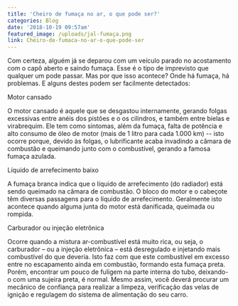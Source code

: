 ```yaml
---
title: 'Cheiro de fumaça no ar, o que pode ser?'
categories: Blog
date: '2018-10-19 09:57am'
featured_image: /uploads/jal-fumaça.png
link: Cheiro-de-fumaca-no-ar-o-que-pode-ser
---
```

Com certeza, alguém já se deparou com um veículo parado no acostamento com o capô aberto e saindo fumaça. Esse é o tipo de imprevisto que qualquer um pode passar. Mas por que isso acontece? Onde há fumaça, há problemas. E alguns destes podem ser facilmente detectados:

Motor cansado

O motor cansado é aquele que se desgastou internamente, gerando folgas excessivas entre anéis dos pistões e o os cilindros, e também entre bielas e virabrequim. Ele tem como sintomas, além da fumaça, falta de potência e alto consumo de óleo de motor (mais de 1 litro para cada 1.000 km) -- isto ocorre porque, devido às folgas, o lubrificante acaba invadindo a câmara de combustão e queimando junto com o combustível, gerando a famosa fumaça azulada.

Líquido de arrefecimento baixo

A fumaça branca indica que o líquido de arrefecimento (do radiador) está sendo queimado na câmara de combustão. O bloco do motor e o cabeçote têm diversas passagens para o líquido de arrefecimento. Geralmente isto acontece quando alguma junta do motor está danificada, queimada ou rompida.

Carburador ou injeção eletrônica

Ocorre quando a mistura ar-combustível está muito rica, ou seja, o carburador – ou a injeção eletrônica – está desregulado e injetando mais combustível do que deveria. Isto faz com que este combustível em excesso entre no escapamento ainda em combustão, formando esta fumaça preta. Porém, encontrar um pouco de fuligem na parte interna do tubo, deixando-o com uma sujeira preta, é normal. Mesmo assim, você deverá procurar um mecânico de confiança para realizar a limpeza, verificação das velas de ignição e regulagem do sistema de alimentação do seu carro.

